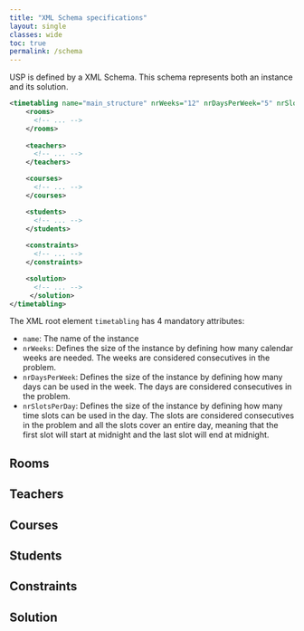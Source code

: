 ```yaml
---
title: "XML Schema specifications"
layout: single
classes: wide
toc: true
permalink: /schema
---
```


USP is defined by a XML Schema.
This schema represents both an instance and its solution.

```xml
<timetabling name="main_structure" nrWeeks="12" nrDaysPerWeek="5" nrSlotsPerDay="1440">
    <rooms>
      <!-- ... -->
    </rooms>
  
    <teachers>
      <!-- ... -->
    </teachers>

    <courses>
      <!-- ... -->
    </courses>

    <students>
      <!-- ... -->
    </students>
    
    <constraints>
      <!-- ... -->
    </constraints>

    <solution>
      <!-- ... -->
     </solution>
</timetabling>
```

The XML root element `timetabling` has 4 mandatory attributes:
- `name`: The name of the instance
- `nrWeeks`: Defines the size of the instance by defining how many calendar weeks are needed. The weeks are considered consecutives in the problem.
- `nrDaysPerWeek`: Defines the size of the instance by defining how many days can be used in the week. The days are considered consecutives in the problem.
- `nrSlotsPerDay`: Defines the size of the instance by defining how many time slots can be used in the day. The slots are considered consecutives in the problem and all the slots cover an entire day, meaning that the first slot will start at midnight and the last slot will end at midnight.

## Rooms

## Teachers

## Courses

## Students

## Constraints

## Solution
